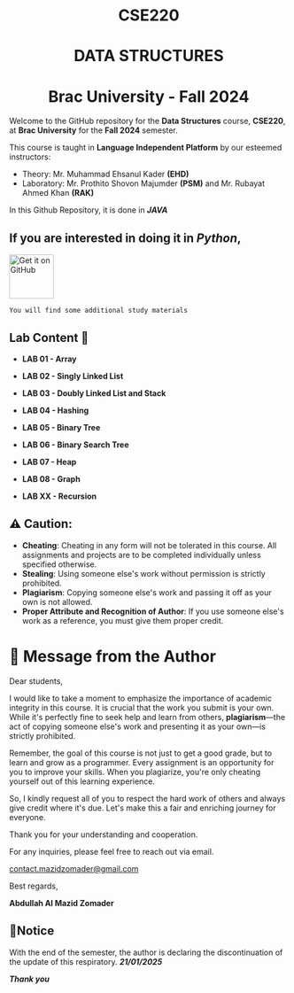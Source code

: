 # <h1 align = "center">CSE220</h1>
## <h1 align = "center">DATA STRUCTURES</h1>
# <h1 align = "center">Brac University - Fall 2024</h1>

Welcome to the GitHub repository for the **Data Structures** course, **CSE220**, at **Brac University** for the **Fall 2024** semester.

This course is taught in **Language Independent Platform** by our esteemed instructors:
- Theory: Mr. Muhammad Ehsanul Kader **(EHD)**
- Laboratory: Mr. Prothito Shovon Majumder **(PSM)** and Mr. Rubayat Ahmed Khan **(RAK)**

In this Github Repository, it is done in ***JAVA***

## If you are interested in doing it in ***Python***, 

[<img src="https://github.com/machiav3lli/oandbackupx/blob/034b226cea5c1b30eb4f6a6f313e4dadcbb0ece4/badge_github.png" alt="Get it on GitHub" height="80">](https://github.com/mazidzomader/CSE220-PYTHON)


`You will find some additional study materials`

## Lab Content 📂

- **LAB 01 - Array**  

- **LAB 02 - Singly Linked List**  
   
- **LAB 03 - Doubly Linked List and Stack**  
   
- **LAB 04 - Hashing**  
   
- **LAB 05 - Binary Tree**  
   
- **LAB 06 - Binary Search Tree**

- **LAB 07 - Heap**

- **LAB 08 - Graph**

- **LAB XX - Recursion**
   
   
## ⚠️ Caution: 
- **Cheating**: Cheating in any form will not be tolerated in this course. All assignments and projects are to be completed individually unless specified otherwise.
- **Stealing**: Using someone else's work without permission is strictly prohibited.
- **Plagiarism**: Copying someone else's work and passing it off as your own is not allowed.
- **Proper Attribute and Recognition of Author**: If you use someone else's work as a reference, you must give them proper credit.




# 📝 Message from the Author

Dear students,

I would like to take a moment to emphasize the importance of academic integrity in this course. It is crucial that the work you submit is your own. While it's perfectly fine to seek help and learn from others, **plagiarism**—the act of copying someone else's work and presenting it as your own—is strictly prohibited.

Remember, the goal of this course is not just to get a good grade, but to learn and grow as a programmer. Every assignment is an opportunity for you to improve your skills. When you plagiarize, you're only cheating yourself out of this learning experience.

So, I kindly request all of you to respect the hard work of others and always give credit where it's due. Let's make this a fair and enriching journey for everyone.

Thank you for your understanding and cooperation.

For any inquiries, please feel free to reach out via email.

contact.mazidzomader@gmail.com

Best regards,

**Abdullah Al Mazid Zomader**


## 📢Notice
With the end of the semester, the author is declaring the discontinuation of the update of this respiratory. ***21/01/2025***



***Thank you***
